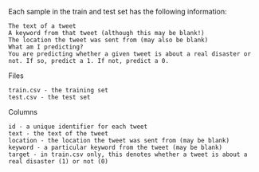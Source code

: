Each sample in the train and test set has the following information:
    
    The text of a tweet
    A keyword from that tweet (although this may be blank!)
    The location the tweet was sent from (may also be blank)
    What am I predicting?
    You are predicting whether a given tweet is about a real disaster or not. If so, predict a 1. If not, predict a 0.

Files
    
    train.csv - the training set
    test.csv - the test set

Columns
    
    id - a unique identifier for each tweet
    text - the text of the tweet
    location - the location the tweet was sent from (may be blank)
    keyword - a particular keyword from the tweet (may be blank)
    target - in train.csv only, this denotes whether a tweet is about a real disaster (1) or not (0)
